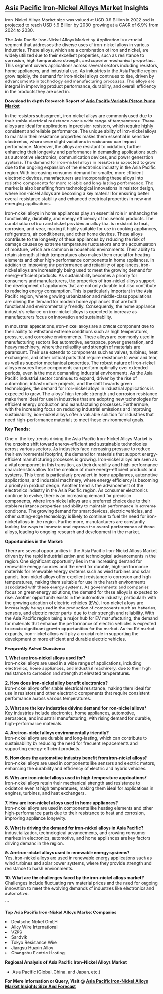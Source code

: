 <h2><a href="https://www.verifiedmarketreports.com/download-sample/?rid=467088&amp;utm_source=Github-Feb&amp;utm_medium=219" target="_blank">Asia Pacific Iron-Nickel Alloys Market</a> Insights</h2><p>Iron-Nickel Alloys Market size was valued at USD 3.8 Billion in 2022 and is projected to reach USD 5.9 Billion by 2030, growing at a CAGR of 6.9% from 2024 to 2030.</p><p><p>The Asia Pacific Iron-Nickel Alloys Market by Application is a crucial segment that addresses the diverse uses of iron-nickel alloys in various industries. These alloys, which are a combination of iron and nickel, are widely utilized due to their excellent properties, such as resistance to corrosion, high-temperature strength, and superior mechanical properties. This segment covers applications across several sectors including resistors, home appliances, and industrial use. As industries in the Asia Pacific region grow rapidly, the demand for iron-nickel alloys continues to rise, driven by advancements in technology and manufacturing processes. The alloys are integral in improving product performance, durability, and overall efficiency in the products they are used in. <p><strong>Download In depth Research Report of <a href="https://www.verifiedmarketreports.com/download-sample/?rid=236118&amp;utm_source=Pulse-Dec&amp;utm_medium=219" target="_blank">Asia Pacific Variable Piston Pump Market</a></strong></p></p> <p>In the resistors subsegment, iron-nickel alloys are commonly used due to their stable electrical resistance over a wide range of temperatures. These alloys are ideal for applications in precision resistors, which require highly consistent and reliable performance. The unique ability of iron-nickel alloys to maintain their resistance properties makes them essential in sensitive electronics, where even slight variations in resistance can impact performance. Moreover, the alloys are resistant to oxidation, further enhancing their longevity and performance in demanding applications such as automotive electronics, communication devices, and power generation systems. The demand for iron-nickel alloys in resistors is expected to grow due to the ongoing expansion of the electronics industry in the Asia Pacific region. With increasing consumer demand for smaller, more efficient electronic devices, manufacturers are incorporating these alloys into resistive components for more reliable and long-lasting performance. The market is also benefiting from technological innovations in resistor design, where iron-nickel alloys are becoming a key material for ensuring better overall resistance stability and enhanced electrical properties in new and emerging applications.</p> <p>Iron-nickel alloys in home appliances play an essential role in enhancing the functionality, durability, and energy efficiency of household products. The combination of iron and nickel provides an alloy that is resistant to heat, corrosion, and wear, making it highly suitable for use in cooking appliances, refrigerators, air conditioners, and other home devices. These alloys contribute to the longevity of these appliances by reducing the risk of damage caused by extreme temperature fluctuations and the accumulation of moisture, which are common in household environments. Their ability to retain strength at high temperatures also makes them crucial for heating elements and other high-performance components in home appliances. In addition to improving the performance and reliability of appliances, iron-nickel alloys are increasingly being used to meet the growing demand for energy-efficient products. As sustainability becomes a priority for consumers and manufacturers, the properties of iron-nickel alloys support the development of appliances that are not only durable but also contribute to reducing energy consumption. This is particularly important in the Asia Pacific region, where growing urbanization and middle-class populations are driving the demand for modern home appliances that are both functional and environmentally friendly. Consequently, the home appliance industry’s reliance on iron-nickel alloys is expected to increase as manufacturers focus on innovation and sustainability.</p> <p>In industrial applications, iron-nickel alloys are a critical component due to their ability to withstand extreme conditions such as high temperatures, pressure, and corrosive environments. These alloys are commonly used in manufacturing sectors like automotive, aerospace, power generation, and heavy machinery, where the reliability and strength of materials are paramount. Their use extends to components such as valves, turbines, heat exchangers, and other critical parts that require resistance to wear and tear, as well as superior mechanical properties. The robust nature of iron-nickel alloys ensures these components can perform optimally over extended periods, even in the most demanding industrial environments. As the Asia Pacific industrial sector continues to expand, driven by the rise of automation, infrastructure projects, and the shift towards green technologies, the demand for iron-nickel alloys in industrial applications is expected to grow. The alloys' high tensile strength and corrosion resistance make them ideal for use in industries that are adopting new technologies for efficient energy production and manufacturing processes. Furthermore, with the increasing focus on reducing industrial emissions and improving sustainability, iron-nickel alloys offer a valuable solution for industries that need high-performance materials to meet these environmental goals.</p> <p><strong>Key Trends:</strong></p> <p>One of the key trends driving the Asia Pacific Iron-Nickel Alloys Market is the ongoing shift toward energy-efficient and sustainable technologies across various sectors. As industries face increasing pressure to reduce their environmental footprint, the demand for materials that support energy-efficient manufacturing processes is growing. Iron-nickel alloys are seen as a vital component in this transition, as their durability and high-performance characteristics allow for the creation of more energy-efficient products and systems. This trend is particularly prevalent in home appliances, automotive applications, and industrial machinery, where energy efficiency is becoming a priority in product design. Another trend is the advancement of the electronics industry in the Asia Pacific region. As consumer electronics continue to evolve, there is an increasing demand for precision components, where iron-nickel alloys are a preferred choice due to their stable resistance properties and ability to maintain performance in extreme conditions. The growing demand for smart devices, electric vehicles, and other cutting-edge technology is likely to continue to fuel the need for iron-nickel alloys in the region. Furthermore, manufacturers are constantly looking for ways to innovate and improve the overall performance of these alloys, leading to ongoing research and development in the market.</p> <p><strong>Opportunities in the Market:</strong></p> <p>There are several opportunities in the Asia Pacific Iron-Nickel Alloys Market driven by the rapid industrialization and technological advancements in the region. One significant opportunity lies in the increasing demand for renewable energy sources and the need for durable, high-performance materials for renewable energy systems such as wind turbines and solar panels. Iron-nickel alloys offer excellent resistance to corrosion and high temperatures, making them suitable for use in the harsh environments associated with these energy systems. As governments and companies focus on green energy solutions, the demand for these alloys is expected to rise. Another opportunity exists in the automotive industry, particularly with the growing adoption of electric vehicles (EVs). Iron-nickel alloys are increasingly being used in the production of components such as batteries, sensors, and electric motor parts, due to their strength and reliability. With the Asia Pacific region being a major hub for EV manufacturing, the demand for materials that enhance the performance of electric vehicles is expected to create significant growth opportunities for the market. As the EV market expands, iron-nickel alloys will play a crucial role in supporting the development of more efficient and durable electric vehicles.</p> <p><strong>Frequently Asked Questions:</strong></p> <p><strong>1. What are iron-nickel alloys used for?</strong><br> Iron-nickel alloys are used in a wide range of applications, including electronics, home appliances, and industrial machinery, due to their high resistance to corrosion and strength at elevated temperatures.</p> <p><strong>2. How does iron-nickel alloy benefit electronics?</strong><br> Iron-nickel alloys offer stable electrical resistance, making them ideal for use in resistors and other electronic components that require consistent performance across various temperatures.</p> <p><strong>3. What are the key industries driving demand for iron-nickel alloys?</strong><br> Key industries include electronics, home appliances, automotive, aerospace, and industrial manufacturing, with rising demand for durable, high-performance materials.</p> <p><strong>4. Are iron-nickel alloys environmentally friendly?</strong><br> Iron-nickel alloys are durable and long-lasting, which can contribute to sustainability by reducing the need for frequent replacements and supporting energy-efficient products.</p> <p><strong>5. How does the automotive industry benefit from iron-nickel alloys?</strong><br> Iron-nickel alloys are used in components like sensors and electric motors, enhancing the durability and efficiency of electric and hybrid vehicles.</p> <p><strong>6. Why are iron-nickel alloys used in high-temperature applications?</strong><br> Iron-nickel alloys retain their mechanical strength and resistance to oxidation even at high temperatures, making them ideal for applications in engines, turbines, and heat exchangers.</p> <p><strong>7. How are iron-nickel alloys used in home appliances?</strong><br> Iron-nickel alloys are used in components like heating elements and other high-performance parts due to their resistance to heat and corrosion, improving appliance longevity.</p> <p><strong>8. What is driving the demand for iron-nickel alloys in Asia Pacific?</strong><br> Industrialization, technological advancements, and growing consumer markets in electronics, automotive, and home appliances are key factors driving demand in the region.</p> <p><strong>9. Are iron-nickel alloys used in renewable energy systems?</strong><br> Yes, iron-nickel alloys are used in renewable energy applications such as wind turbines and solar power systems, where they provide strength and resistance to harsh environments.</p> <p><strong>10. What are the challenges faced by the iron-nickel alloys market?</strong><br> Challenges include fluctuating raw material prices and the need for ongoing innovation to meet the evolving demands of industries like electronics and automotive.</p> ```</p><p><strong>Top Asia Pacific Iron-Nickel Alloys Market Companies</strong></p><div data-test-id=""><p><li>Deutsche Nickel GmbH</li><li> Alloy Wire International</li><li> VZPS</li><li> Sandvik</li><li> Tokyo Resistance Wire</li><li> Jiangsu Huaxin Alloy</li><li> Changshu Electric Heating</li></p><div><strong>Regional Analysis of&nbsp;Asia Pacific Iron-Nickel Alloys Market</strong></div><ul><li dir="ltr"><p dir="ltr">Asia Pacific (Global, China, and Japan, etc.)</p></li></ul><p><strong>For More Information or Query, Visit @&nbsp;</strong><strong><a href="https://www.verifiedmarketreports.com/product/iron-nickel-alloys-market/?utm_source=Github-Feb&amp;utm_medium=219" target="_blank">Asia Pacific Iron-Nickel Alloys Market Insights Size And Forecast</a></strong></p></div><h2>&nbsp;</h2><div data-test-id="">&nbsp;</div>
